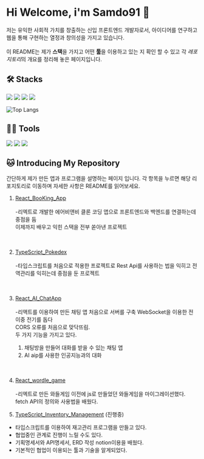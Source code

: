 #  Hi Welcome, i'm Samdo91 👋

저는 유익한 사회적 가치를 창출하는 신입 프론트엔드 개발자로서, 아이디어를 연구하고 웹을 통해 구현하는 열정과 창의성을 가지고 있습니다.  
<br>
이 README는 제가 **스택**을 가지고 어떤 **툴**을 이용하고 있는 지 확인 할 수 있고 각 *레포지토리*의 개요를 정리해 놓은 페이지입니다.  


## 🛠️ Stacks 

<img src="https://img.shields.io/badge/javascript-F7DF1E?style=flat-square&logo=javascript&logoColor=white"/> <img src="https://img.shields.io/badge/react-61DAFB?style=flat-square&logo=react&logoColor=white"/> <img src="https://img.shields.io/badge/typescript-3178C6?style=flat-square&logo=typescript&logoColor=white"/> <img src="https://img.shields.io/badge/nodedotjs-339933?style=flat-square&logo=nodedotjs&logoColor=white"/>


![Top Langs](https://github-readme-stats.vercel.app/api/top-langs/?username=samdo91&layout=compact&theme=tokyonight)

## 💪🏼 Tools

<img src="https://img.shields.io/badge/visualstudiocode-007ACC?style=flat-square&logo=visualstudiocode&logoColor=white"/> <img src="https://img.shields.io/badge/git-F05032?style=flat-square&logo=git&logoColor=white"/> <img src="https://img.shields.io/badge/github-181717?style=flat-square&logo=github&logoColor=white"/>  



## 🐱 Introducing My Repository  
   간단하게 제가 만든 앱과 프로그램을 설명하는 페이지 입니다. 각 항목을 누르면 해당 리포지토리로 이동하며 자세한 사항은 README를 읽어보세요.

1. [React_BooKing_App](https://github.com/samdo91/React_BooKing_App)  
   <br>
  -리엑트로 개발한 에어비앤비 클론 코딩 앱으로 프론트엔드와 백엔드를 연결하는데 중점을 둠  
   이제까지 배우고 익힌 스택을 전부 쏟아낸 프로젝트
   <br>  
      <br>
2. [TypeScript_Pokedex](https://github.com/samdo91/React_BooKing_App)   
   <br>
   -타입스크립트를 처음으로 적용한 프로젝트로 Rest Api를 사용하는 법을 익히고 전역관리를 익히는데 중점을 둔 프로젝트
   <br>  
      <br>
3. [React_AI_ChatApp](https://github.com/samdo91/React_AI_ChatApp)  
<br>-리액트를 이용하여 만든 채팅 앱 처음으로 서버를 구축 WebSocket을 이용한 전이중 전기를 돕다<br>CORS 오류를 처음으로 맞닥뜨림. <br>
두 가지 기능을 가지고 있다. <br>
   1. 채팅방을 만들어 대화를 받을 수 있는 채팅 앱 <br>
   2. AI aip를 사용한 인공지능과의 대화
     <br>
      <br>
4.  [React_wordle_game](https://github.com/samdo91/React_wordle_game)  
     <br> 
    -리엑트로 만든 와들게임 이전에 js로 만들었던 와들게임을 마이그레이션했다.  
     fetch API의 정의와 사용법을 배웠다. 

5. [TypeScript_Inventory_Management](https://github.com/samdo91/TypeScript_Inventory_Management) (진행중)
      <br>
 - 타입스크립트를 이용하여 재고관리 프로그램을 만들고 있다.
 - 협업중인 관계로 진행이 느릴 수도 있다.
 - 기획명세서와 API명세서, ERD 작성 notion이용을 배웠다.
 - 기본적인 협업이 이용되는 툴과 기술을 알게되었다.


<!--
**samdo91/samdo91** is a ✨ _special_ ✨ repository because its `README.md` (this file) appears on your GitHub profile.





Here are some ideas to get you started:

- 🔭 I’m currently working on ...
- 🌱 I’m currently learning ...
- 👯 I’m looking to collaborate on ...
- 🤔 I’m looking for help with ...
- 💬 Ask me about ...
- 📫 How to reach me: ...
- 😄 Pronouns: ...
- ⚡ Fun fact: ...
-->
